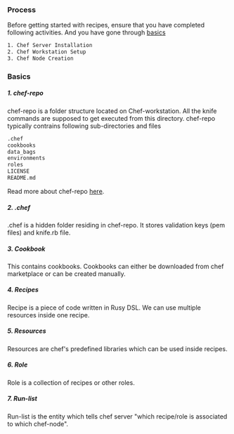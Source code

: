 ### Process
Before getting started with recipes, ensure that you have completed following activities. And you have gone through [basics](https://github.com/manish-devops/Getting-Started-With-Chef/blob/master/4.%20Chef-Recipes-Introduction.md#basics)
```sh
1. Chef Server Installation
2. Chef Workstation Setup
3. Chef Node Creation
```  
### Basics

##### 1. chef-repo
chef-repo is a folder structure located on Chef-workstation. All the knife commands are supposed to get executed from this directory. chef-repo typically contrains following sub-directories and files

```sh
.chef
cookbooks
data_bags
environments
roles
LICENSE
README.md
```      
      
Read more about chef-repo [here](https://docs.chef.io/chef_repo.html).

##### 2. .chef
.chef is a hidden folder residing in chef-repo. It stores validation keys (pem files) and knife.rb file.

##### 3. Cookbook
This contains cookbooks. Cookbooks can either be downloaded from chef marketplace or can be created manually.

##### 4. Recipes
Recipe is a piece of code written in Rusy DSL. We can use multiple resources inside one recipe.

##### 5. Resources  
Resources are chef's predefined libraries which can be used inside recipes.

##### 6. Role
Role is a collection of recipes or other roles.

##### 7. Run-list
Run-list is the entity which tells chef server "which recipe/role is associated to which chef-node".
